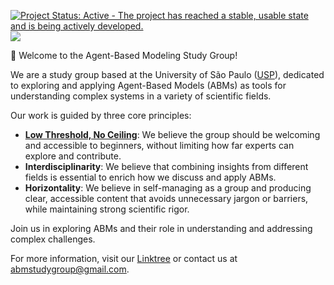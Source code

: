 <!-- badges: start -->
[![Project Status: Active - The project has reached a stable, usable state and is being actively developed.](https://www.repostatus.org/badges/latest/active.svg)](https://www.repostatus.org/#active)
[![](https://img.shields.io/badge/Contributor%20Covenant-2.1-4baaaa.svg)](https://www.contributor-covenant.org/version/2/1/code_of_conduct/)
<!-- badges: end -->

👋 Welcome to the Agent-Based Modeling Study Group!

We are a study group based at the University of São Paulo ([USP](https://www5.usp.br/)), dedicated to exploring and applying Agent-Based Models (ABMs) as tools for understanding complex systems in a variety of scientific fields.

Our work is guided by three core principles:

- [**Low Threshold, No Ceiling**](https://ccl.northwestern.edu/2004/netlogo-swarmfest2004.pdf): We believe the group should be welcoming and accessible to beginners, without limiting how far experts can explore and contribute.
- **Interdisciplinarity**: We believe that combining insights from different fields is essential to enrich how we discuss and apply ABMs.
- **Horizontality**: We believe in self-managing as a group and producing clear, accessible content that avoids unnecessary jargon or barriers, while maintaining strong scientific rigor.

Join us in exploring ABMs and their role in understanding and addressing complex challenges.

For more information, visit our [Linktree](https://linktr.ee/abmstudygroup) or contact us at [abmstudygroup@gmail.com](mailto:abmstudygroup@gmail.com).
